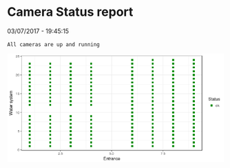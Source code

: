 Camera Status report
================
03/07/2017 - 19:45:15

    All cameras are up and running

![](camreport_files/figure-markdown_github/unnamed-chunk-2-1.png)
